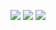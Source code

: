 [![](https://api.gh-polls.com/poll/01D4SM0V98AG1FTGHEMGWNKGAS/Option%20A)](https://api.gh-polls.com/poll/01D4SM0V98AG1FTGHEMGWNKGAS/Option%20A/vote)
[![](https://api.gh-polls.com/poll/01D4SM0V98AG1FTGHEMGWNKGAS/Option%20B)](https://api.gh-polls.com/poll/01D4SM0V98AG1FTGHEMGWNKGAS/Option%20B/vote)
[![](https://api.gh-polls.com/poll/01D4SM0V98AG1FTGHEMGWNKGAS/Option%20C)](https://api.gh-polls.com/poll/01D4SM0V98AG1FTGHEMGWNKGAS/Option%20C/vote)
